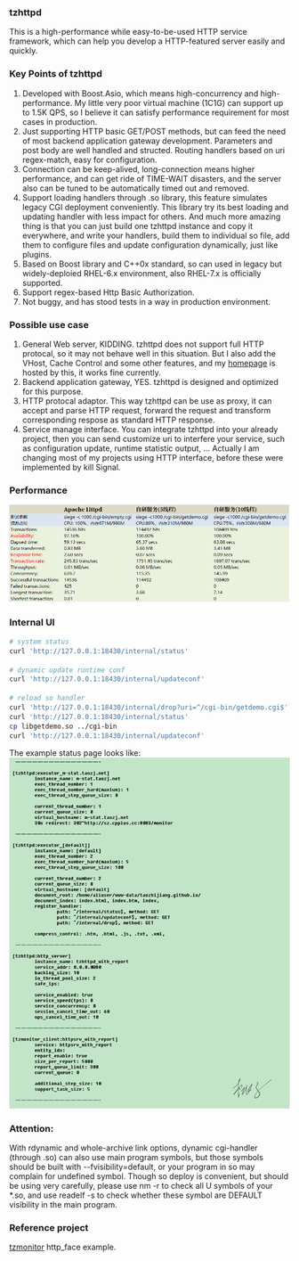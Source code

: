 ### tzhttpd
This is a high-performance while easy-to-be-used HTTP service framework, which can help you develop a HTTP-featured server easily and quickly.   

### Key Points of tzhttpd
1. Developed with Boost.Asio, which means high-concurrency and high-performance. My little very poor virtual machine (1C1G) can support up to 1.5K QPS, so I believe it can satisfy performance requirement for most cases in production.   
2. Just supporting HTTP basic GET/POST methods, but can feed the need of most backend application gateway development. Parameters and post body are well handled and structed. Routing handlers based on uri regex-match, easy for configuration.   
3. Connection can be keep-alived, long-connection means higher performance, and can get ride of TIME-WAIT disasters, and the server also can be tuned to be automatically timed out and removed.   
4. Support loading handlers through .so library, this feature simulates legacy CGI deployment conveniently. This library try its best loading and updating handler with less impact for others. And much more amazing thing is that you can just build one tzhttpd instance and copy it everywhere, and write your handlers, build them to individual so file, add them to configure files and update configuration dynamically, just like plugins.   
5. Based on Boost library and C++0x standard, so can used in legacy but widely-deploied RHEL-6.x environment, also RHEL-7.x is officially supported.   
6. Support regex-based Http Basic Authorization.   
7. Not buggy, and has stood tests in a way in production environment.   

### Possible use case
1. General Web server, KIDDING. tzhttpd does not support full HTTP protocal, so it may not behave well in this situation. But I also add the VHost, Cache Control and some other features, and my [homepage](http://taozj.net) is hosted by this, it works fine currently.   
2. Backend application gateway, YES. tzhttpd is designed and optimized for this purpose.   
3. HTTP protocal adaptor. This way tzhttpd can be use as proxy, it can accept and parse HTTP request, forward the request and transform corresponding respose as standard HTTP response.   
4. Service manage interface. You can integrate tzhttpd into your already project, then you can send customize uri to interfere your service, such as configuration update, runtime statistic output, ... Actually I am changing most of my projects using HTTP interface, before these were implemented by kill Signal.   

### Performance
![siege](siege.png?raw=true "siege")

### Internal UI
```bash
# system status
curl 'http://127.0.0.1:18430/internal/status'

# dynamic update runtime conf
curl 'http://127.0.0.1:18430/internal/updateconf'

# reload so handler
curl 'http://127.0.0.1:18430/internal/drop?uri=^/cgi-bin/getdemo.cgi$'
curl 'http://127.0.0.1:18430/internal/status'
cp libgetdemo.so ../cgi-bin
curl 'http://127.0.0.1:18430/internal/updateconf'
```
The example status page looks like:   
![status](status.png?raw=true "status")   

### Attention:
With rdynamic and whole-archive link options, dynamic cgi-handler (through .so) can also use main program symbols, but those symbols should be built with --fvisibility=default, or your program in so may complain for undefined symbol. Though so deploy is convenient, but should be using very carefully, please use nm -r to check all U symbols of your \*.so, and use readelf -s to check whether these symbol are DEFAULT visibility in the main program.   

### Reference project
[tzmonitor](https://github.com/taozhijiang/tzmonitor) http_face example.   